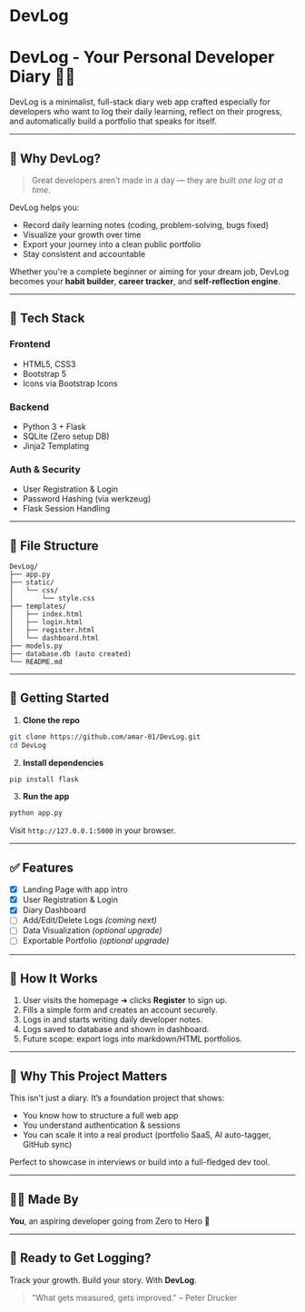 # DevLog
# DevLog - Your Personal Developer Diary 🧠📓

DevLog is a minimalist, full-stack diary web app crafted especially for developers who want to log their daily learning, reflect on their progress, and automatically build a portfolio that speaks for itself.

---

## 🌟 Why DevLog?
> Great developers aren’t made in a day — they are built *one log at a time*.

DevLog helps you:
- Record daily learning notes (coding, problem-solving, bugs fixed)
- Visualize your growth over time
- Export your journey into a clean public portfolio
- Stay consistent and accountable

Whether you're a complete beginner or aiming for your dream job, DevLog becomes your **habit builder**, **career tracker**, and **self-reflection engine**.

---

## 🔧 Tech Stack

### Frontend
- HTML5, CSS3
- Bootstrap 5
- Icons via Bootstrap Icons

### Backend
- Python 3 + Flask
- SQLite (Zero setup DB)
- Jinja2 Templating

### Auth & Security
- User Registration & Login
- Password Hashing (via werkzeug)
- Flask Session Handling

---

## 📁 File Structure
```
DevLog/
├── app.py
├── static/
│   └── css/
│       └── style.css
├── templates/
│   ├── index.html
│   ├── login.html
│   ├── register.html
│   └── dashboard.html
├── models.py
├── database.db (auto created)
└── README.md
```

---

## 🚀 Getting Started

1. **Clone the repo**
```bash
git clone https://github.com/amar-01/DevLog.git
cd DevLog
```

2. **Install dependencies**
```bash
pip install flask
```

3. **Run the app**
```bash
python app.py
```
Visit `http://127.0.0.1:5000` in your browser.

---

## ✅ Features
- [x] Landing Page with app intro
- [x] User Registration & Login
- [x] Diary Dashboard
- [ ] Add/Edit/Delete Logs *(coming next)*
- [ ] Data Visualization *(optional upgrade)*
- [ ] Exportable Portfolio *(optional upgrade)*

---

## 🧠 How It Works

1. User visits the homepage ➜ clicks **Register** to sign up.
2. Fills a simple form and creates an account securely.
3. Logs in and starts writing daily developer notes.
4. Logs saved to database and shown in dashboard.
5. Future scope: export logs into markdown/HTML portfolios.

---

## 📌 Why This Project Matters
This isn't just a diary. It’s a foundation project that shows:
- You know how to structure a full web app
- You understand authentication & sessions
- You can scale it into a real product (portfolio SaaS, AI auto-tagger, GitHub sync)

Perfect to showcase in interviews or build into a full-fledged dev tool.

---

## 👨‍💻 Made By
**You**, an aspiring developer going from Zero to Hero 🚀

---

## 🏁 Ready to Get Logging?
Track your growth. Build your story. With **DevLog**.

> "What gets measured, gets improved." – Peter Drucker
